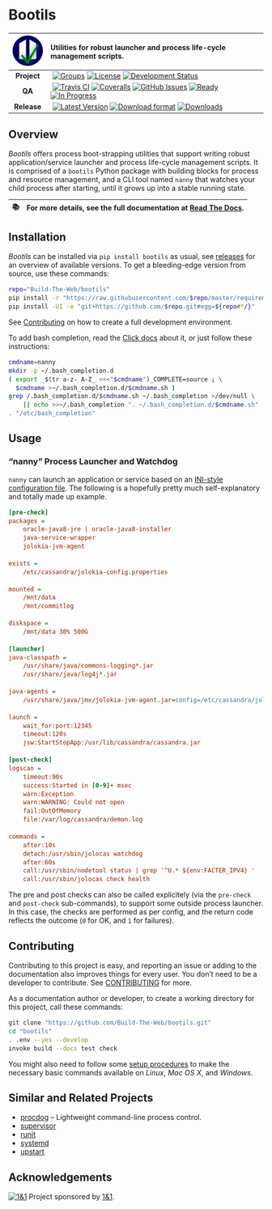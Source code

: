 # Bootils

![logo](https://raw.githubusercontent.com/Build-The-Web/bootils/master/docs/_static/img/logo-64.png) | Utilities for robust launcher and process life-cycle management scripts.
:----: | :----
**Project** |  [![Groups](https://img.shields.io/badge/Google_groups-btw--users-orange.svg)](https://groups.google.com/forum/#!forum/btw-users) [![License](https://img.shields.io/pypi/l/bootils.svg)](https://github.com/Build-The-Web/bootils/blob/master/LICENSE) [![Development Status](https://pypip.in/status/bootils/badge.svg)](https://pypi.python.org/pypi/bootils/)
**QA** |  [![Travis CI](https://api.travis-ci.org/Build-The-Web/bootils.svg)](https://travis-ci.org/Build-The-Web/bootils) [![Coveralls](https://img.shields.io/coveralls/Build-The-Web/bootils.svg)](https://coveralls.io/r/Build-The-Web/bootils) [![GitHub Issues](https://img.shields.io/github/issues/Build-The-Web/bootils.svg)](https://github.com/Build-The-Web/bootils/issues) [![Ready](https://badge.waffle.io/Build-The-Web/bootils.png?label=ready&title=Ready)](https://waffle.io/Build-The-Web/bootils) [![In Progress](https://badge.waffle.io/Build-The-Web/bootils.png?label=in+progress&title=In+Progress)](https://waffle.io/Build-The-Web/bootils)
**Release** |  [![Latest Version](https://img.shields.io/pypi/v/bootils.svg)](https://pypi.python.org/pypi/bootils/) [![Download format](https://pypip.in/format/bootils/badge.svg)](https://pypi.python.org/pypi/bootils/) [![Downloads](https://img.shields.io/pypi/dw/bootils.svg)](https://pypi.python.org/pypi/bootils/)


## Overview

*Bootils* offers process boot-strapping utilities that support writing
robust application/service launcher and process life-cycle management scripts.
It is comprised of a ``bootils`` Python package with building blocks
for process and resource management, and a CLI tool named ``nanny`` that
watches your child process after starting, until it grows up
into a stable running state.

:books: | For more details, see the full documentation at [Read The Docs](https://bootils.readthedocs.org/).
----: | :----


## Installation

*Bootils* can be installed via ``pip install bootils`` as usual,
see [releases](https://github.com/Build-The-Web/bootils/releases) for an overview of available versions.
To get a bleeding-edge version from source, use these commands:

```sh
repo="Build-The-Web/bootils"
pip install -r "https://raw.githubusercontent.com/$repo/master/requirements.txt"
pip install -UI -e "git+https://github.com/$repo.git#egg=${repo#*/}"
```

See [Contributing](#contributing) on how to create a full development environment.

To add bash completion, read the [Click docs](http://click.pocoo.org/4/bashcomplete/#activation) about it,
or just follow these instructions:

```sh
cmdname=nanny
mkdir -p ~/.bash_completion.d
( export _$(tr a-z- A-Z_ <<<"$cmdname")_COMPLETE=source ; \
  $cmdname >~/.bash_completion.d/$cmdname.sh )
grep /.bash_completion.d/$cmdname.sh ~/.bash_completion >/dev/null \
    || echo >>~/.bash_completion ". ~/.bash_completion.d/$cmdname.sh"
. "/etc/bash_completion"
```


## Usage

### “nanny” Process Launcher and Watchdog

``nanny`` can launch an application or service based on an
[INI-style configuration file](https://docs.python.org/2/library/configparser.html).
The following is a hopefully pretty much self-explanatory and totally made up example.

```ini
[pre-check]
packages =
    oracle-java8-jre | oracle-java8-installer
    java-service-wrapper
    jolokia-jvm-agent

exists =
    /etc/cassandra/jolokia-config.properties

mounted =
    /mnt/data
    /mnt/commitlog

diskspace =
    /mnt/data 30% 500G

[launcher]
java-classpath =
    /usr/share/java/commons-logging*.jar
    /usr/share/java/log4j*.jar

java-agents =
    /usr/share/java/jmx/jolokia-jvm-agent.jar=config=/etc/cassandra/jolokia-config.properties

launch =
    wait_for:port:12345
    timeout:120s
    jsw:StartStopApp:/usr/lib/cassandra/cassandra.jar

[post-check]
logscan =
    timeout:90s
    success:Started in [0-9]+ msec
    warn:Exception
    warn:WARNING: Could not open
    fail:OutOfMemory
    file:/var/log/cassandra/demon.log

commands =
    after:10s
    detach:/usr/sbin/jolocas watchdog
    after:60s
    call:/usr/sbin/nodetool status | grep '^U.* ${env:FACTER_IPV4} '
    call:/usr/sbin/jolocas check health
```

The pre and post checks can also be called explicitely (via the
``pre-check`` and ``post-check`` sub-commands), to support some
outside process launcher. In this case, the checks are performed
as per config, and the return code reflects the outcome
(``0`` for OK, and ``1`` for failures).


## Contributing

Contributing to this project is easy, and reporting an issue or
adding to the documentation also improves things for every user.
You don’t need to be a developer to contribute.
See [CONTRIBUTING](https://github.com/Build-The-Web/bootils/blob/master/CONTRIBUTING.md) for more.

As a documentation author or developer,
to create a working directory for this project,
call these commands:

```sh
git clone "https://github.com/Build-The-Web/bootils.git"
cd "bootils"
. .env --yes --develop
invoke build --docs test check
```

You might also need to follow some
[setup procedures](https://py-generic-project.readthedocs.org/en/latest/installing.html#quick-setup)
to make the necessary basic commands available on *Linux*, *Mac OS X*, and *Windows*.


## Similar and Related Projects

 * [procdog](https://github.com/jlevy/procdog) – Lightweight command-line process control.
 * [supervisor](https://github.com/Supervisor/supervisor)
 * [runit](http://smarden.org/runit/)
 * [systemd](http://www.freedesktop.org/wiki/Software/systemd/)
 * [upstart](http://upstart.ubuntu.com/)


## Acknowledgements

[![1&1](https://raw.githubusercontent.com/1and1/1and1.github.io/master/images/1and1-logo-42.png)](https://github.com/1and1)
Project sponsored by [1&1](https://github.com/1and1).
